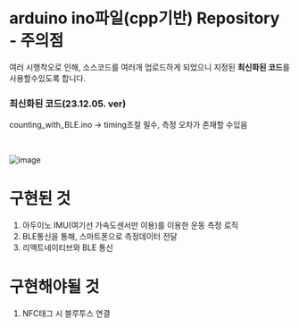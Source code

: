 # arduino ino파일(cpp기반) Repository - 주의점

여러 시행착오로 인해, 소스코드를 여러개 업로드하게 되었으니 지정된 **최신화된 코드**를 사용할수있도록 합니다.
### 최신화된 코드(23.12.05. ver)
counting_with_BLE.ino -> timing조절 필수, 측정 오차가 존재할 수있음

<br>

![image](https://github.com/TeamNodeul/arduino/assets/69042677/61198534-4450-4f77-97a9-dc6552928dc4)
# 구현된 것
1. 아두이노 IMU(여기선 가속도센서만 이용)를 이용한 운동 측정 로직
2. BLE통신을 통해, 스마트폰으로 측정데이터 전달
3. 리액트네이티브와 BLE 통신
   
# 구현해야될 것
1. NFC태그 시 블루투스 연결
